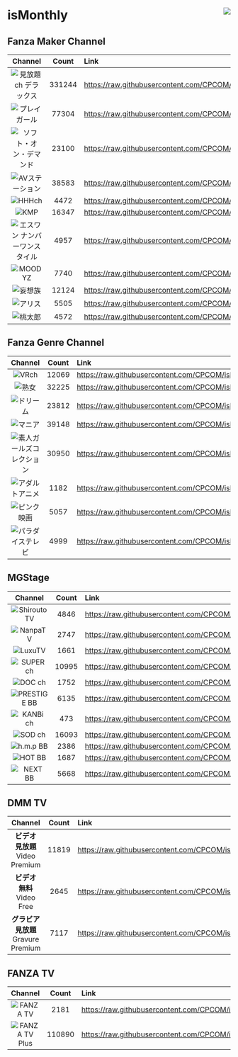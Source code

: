 # isMonthly <img align="right" src="https://img.shields.io/github/last-commit/CPCOM/isMonthly"/>

## Fanza Maker Channel
| Channel | Count | Link |
| :-----: | :---: | :--- |
|![見放題ch デラックス](https://p.dmm.co.jp/p/mt/top/logo/premium_list.png)| 331244 | https://raw.githubusercontent.com/CPCOM/isMonthly/main/Fanza/PREMIUM.txt |
|![プレイガール](https://p.dmm.co.jp/p/mt/top/logo/playgirl_list.png)| 77304 | https://raw.githubusercontent.com/CPCOM/isMonthly/main/Fanza/PLAYGIRL.txt |
|![ソフト・オン・デマンド](https://p.dmm.co.jp/p/mt/top/logo/sod_list.png)| 23100 | https://raw.githubusercontent.com/CPCOM/isMonthly/main/Fanza/SOD.txt |
|![AVステーション](https://p.dmm.co.jp/p/mt/top/logo/avstation_list.png)| 38583 | https://raw.githubusercontent.com/CPCOM/isMonthly/main/Fanza/AVSTATION.txt |
|![HHHch](https://p.dmm.co.jp/p/mt/top/logo/hhh_list.png)| 4472 | https://raw.githubusercontent.com/CPCOM/isMonthly/main/Fanza/HHH.txt |
|![KMP](https://p.dmm.co.jp/p/mt/top/logo/kmp_list.png)| 16347 | https://raw.githubusercontent.com/CPCOM/isMonthly/main/Fanza/KMP.txt |
|![エスワン ナンバーワンスタイル](https://p.dmm.co.jp/p/mt/top/logo/s1_list.png)| 4957 | https://raw.githubusercontent.com/CPCOM/isMonthly/main/Fanza/S1.txt |
|![MOODYZ](https://p.dmm.co.jp/p/mt/top/logo/moodyz_list.png)| 7740 | https://raw.githubusercontent.com/CPCOM/isMonthly/main/Fanza/MOODYZ.txt |
|![妄想族](https://p.dmm.co.jp/p/mt/top/logo/mousouzoku_list.png)| 12124 | https://raw.githubusercontent.com/CPCOM/isMonthly/main/Fanza/MOUSOUZOKU.txt |
|![アリス](https://p.dmm.co.jp/p/mt/top/logo/alice_list.png)| 5505 | https://raw.githubusercontent.com/CPCOM/isMonthly/main/Fanza/ALICE.txt |
|![桃太郎](https://p.dmm.co.jp/p/mt/top/logo/momotaroubb_list.png)| 4572 | https://raw.githubusercontent.com/CPCOM/isMonthly/main/Fanza/MOMOTAROUBB.txt |

## Fanza Genre Channel
| Channel | Count | Link |
| :-----: | :---: | :--- |
|![VRch](https://p.dmm.co.jp/p/mt/top/logo/vr_list.png)| 12069 | https://raw.githubusercontent.com/CPCOM/isMonthly/main/Fanza/VR.txt |
|![熟女](https://p.dmm.co.jp/p/mt/top/logo/jukujo_list.png)| 32225 | https://raw.githubusercontent.com/CPCOM/isMonthly/main/Fanza/JUKUJO.txt |
|![ドリーム](https://p.dmm.co.jp/p/mt/top/logo/dream_list.png)| 23812 | https://raw.githubusercontent.com/CPCOM/isMonthly/main/Fanza/DREAM.txt |
|![マニア](https://p.dmm.co.jp/p/mt/top/logo/mania_list.png)| 39148 | https://raw.githubusercontent.com/CPCOM/isMonthly/main/Fanza/MANIA.txt |
|![素人ガールズコレクション](https://p.dmm.co.jp/p/mt/top/logo/shirouto_list.png)| 30950 | https://raw.githubusercontent.com/CPCOM/isMonthly/main/Fanza/SHIROUTO.txt |
|![アダルトアニメ](https://p.dmm.co.jp/p/mt/top/logo/animech_list.png)| 1182 | https://raw.githubusercontent.com/CPCOM/isMonthly/main/Fanza/ANIMECH.txt |
|![ピンク映画](https://p.dmm.co.jp/p/mt/top/logo/nikkatsu_list.png)| 5057 | https://raw.githubusercontent.com/CPCOM/isMonthly/main/Fanza/NIKKATSU.txt |
|![パラダイステレビ](https://p.dmm.co.jp/p/mt/top/logo/paradisetv_list.png)| 4999 | https://raw.githubusercontent.com/CPCOM/isMonthly/main/Fanza/PARADISETV.txt |

## MGStage
| Channel | Count | Link |
| :-----: | :---: | :--- |
|![ShiroutoTV](https://static.mgstage.com/mgs/img/pc/s_banner-shirouto2.jpg)| 4846 | https://raw.githubusercontent.com/CPCOM/isMonthly/main/MGS/ShiroutoTV.txt |
|![NanpaTV](https://static.mgstage.com/mgs/img/pc/s_banner-nanpa.jpg)| 2747 | https://raw.githubusercontent.com/CPCOM/isMonthly/main/MGS/NanpaTV.txt |
|![LuxuTV](https://static.mgstage.com/mgs/img/pc/s_banner-luxu.jpg)| 1661 | https://raw.githubusercontent.com/CPCOM/isMonthly/main/MGS/LuxuTV.txt |
|![SUPER ch](https://static.mgstage.com/mgs/img/pc/s_banner-superch.jpg)| 10995 | https://raw.githubusercontent.com/CPCOM/isMonthly/main/MGS/SuperCH.txt |
|![DOC ch](https://static.mgstage.com/mgs/img/pc/s_banner-DOC.jpg)| 1752 | https://raw.githubusercontent.com/CPCOM/isMonthly/main/MGS/DocCH.txt |
|![PRESTIGE BB](https://static.mgstage.com/mgs/img/pc/s_banner-pre2.jpg)| 6135 | https://raw.githubusercontent.com/CPCOM/isMonthly/main/MGS/PrestigeBB.txt |
|![KANBi ch](https://static.mgstage.com/mgs/img/pc/s_banner-kanbich.jpg)| 473 | https://raw.githubusercontent.com/CPCOM/isMonthly/main/MGS/KanbiCH.txt |
|![SOD ch](https://static.mgstage.com/mgs/img/pc/s_banner-sod.jpg)| 16093 | https://raw.githubusercontent.com/CPCOM/isMonthly/main/MGS/SodCH.txt |
|![h.m.p BB](https://static.mgstage.com/mgs/img/pc/s_banner-hmp.jpg)| 2386 | https://raw.githubusercontent.com/CPCOM/isMonthly/main/MGS/hmpBB.txt |
|![HOT BB](https://static.mgstage.com/mgs/img/pc/s_banner-hot.jpg)| 1687 | https://raw.githubusercontent.com/CPCOM/isMonthly/main/MGS/hotBB.txt |
|![NEXT BB](https://static.mgstage.com/mgs/img/pc/s_banner-next.jpg)| 5668 | https://raw.githubusercontent.com/CPCOM/isMonthly/main/MGS/NextBB.txt |

## DMM TV
| Channel | Count | Link |
| :-----: | :---: | :--- |
|**ビデオ 見放題**<br />Video Premium | 11819 | https://raw.githubusercontent.com/CPCOM/isMonthly/main/DMMTV/DMMTV_Video_Premium.txt |
|**ビデオ 無料**<br />Video Free | 2645 | https://raw.githubusercontent.com/CPCOM/isMonthly/main/DMMTV/DMMTV_Video_Free.txt |
|**グラビア 見放題**<br />Gravure Premium | 7117 | https://raw.githubusercontent.com/CPCOM/isMonthly/main/DMMTV/DMMTV_Gravure_Premium.txt |

## FANZA TV
| Channel | Count | Link |
| :-----: | :---: | :--- |
|![FANZA TV](https://panda.dmm.com/premium_lp/welcome/fanzatv/logo_fanzatv.png)| 2181 | https://raw.githubusercontent.com/CPCOM/isMonthly/main/FANZATV/FANZA_TV.txt |
|![FANZA TV Plus](https://panda.dmm.com/premium_lp/welcome_fanzatvplus/logo_fanzatvplus_1.png)| 110890 | https://raw.githubusercontent.com/CPCOM/isMonthly/main/FANZATV/FANZA_TV_Plus.txt |